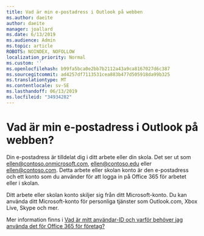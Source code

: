 ```yaml
---
title: Vad är min e-postadress i Outlook på webben
ms.author: daeite
author: daeite
manager: joallard
ms.date: 6/13/2019
ms.audience: Admin
ms.topic: article
ROBOTS: NOINDEX, NOFOLLOW
localization_priority: Normal
ms.custom: ''
ms.openlocfilehash: b99fa5bca0e2bb7b2112a43a9ca8167027d6c387
ms.sourcegitcommit: ad4257df7113531cea883b477d505918da99b325
ms.translationtype: MT
ms.contentlocale: sv-SE
ms.lasthandoff: 06/13/2019
ms.locfileid: "34934282"
---
```

# <a name="what-is-my-email-address-in-outlook-on-the-web"></a>Vad är min e-postadress i Outlook på webben?

Din e-postadress är tilldelat dig i ditt arbete eller din skola. Det ser ut som ellen@contoso.onmicrosoft.com, ellen@contoso.edu eller ellen@contoso.com. Detta arbete eller skolan konto är den e-postadress och ett konto som du använder för att logga in på Office 365 för arbetet eller i skolan.

Ditt arbete eller skolan konto skiljer sig från ditt Microsoft-konto. Du kan använda ditt Microsoft-konto för personliga tjänster som Outlook.com, Xbox Live, Skype och mer.

Mer information finns i [Vad är mitt användar-ID och varför behöver jag använda det för Office 365 för företag?](https://support.office.com/article/37da662b-5da6-4b56-a091-2731b2ecc8b4)